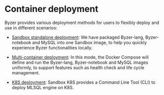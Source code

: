 # Container deployment

Byzer provides various deployment methods for users to flexibly deploy and use in different scenarios:

- [Sandbox standalone deployment](/byzer-lang/en-us/installation/containerized_deployment/sandbox-standalone.md): We have packaged Byzer-lang, Byzer-notebook and MySQL into one Sandbox image, to help you quickly experience Byzer functionalities locally.

- [Multi-container deployment](/byzer-lang/en-us/installation/containerized_deployment/muti-continer.md): In this mode, the Docker Compose will define and run the Byzer-lang, Byzer-notebook and MySQL images uniformly, to support features such as health check and life cycle management.

- [K8S deployment](/byzer-lang/en-us/installation/containerized_deployment/K8S-deployment.md): Sandbox K8S provides a Command Line Tool (CLI) to deploy MLSQL engine on K8S.

